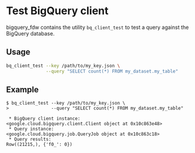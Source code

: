 # Test BigQuery client

bigquery_fdw contains the utility `bq_client_test` to test a query against the BigQuery database.

## Usage

```bash
bq_client_test --key /path/to/my_key.json \
               --query "SELECT count(*) FROM my_dataset.my_table"
```

## Example

```
$ bq_client_test --key /path/to/my_key.json \
>                --query "SELECT count(*) FROM my_dataset.my_table"

 * BigQuery client instance:
<google.cloud.bigquery.client.Client object at 0x10c863e48>
 * Query instance:
<google.cloud.bigquery.job.QueryJob object at 0x10c863c18>
 * Query results:
Row((21215,), {'f0_': 0})
```
